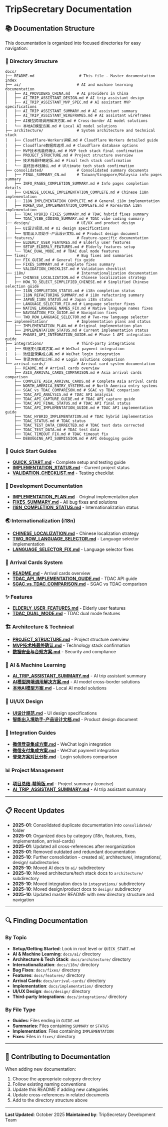# TripSecretary Documentation

## 📚 Documentation Structure

This documentation is organized into focused directories for easy navigation:

### 📁 Directory Structure

```
docs/
├── README.md                    # This file - Master documentation index
├── ai/                         # AI and machine learning documentation
│   ├── AI_PROVIDERS_CHINA.md   # AI providers in China
│   ├── AI_TRIP_ASSISTANT_DESIGN.md # AI trip assistant design
│   ├── AI_TRIP_ASSISTANT_MVP_SPEC.md # AI assistant MVP specifications
│   ├── AI_TRIP_ASSISTANT_SUMMARY.md # AI assistant summary
│   ├── AI_TRIP_ASSISTANT_WIREFRAMES.md # AI assistant wireframes
│   ├── AI模型跨境调用解决方案.md # Cross-border AI model solutions
│   └── 本地AI模型方案.md # Local AI model solutions
├── architecture/               # System architecture and technical stack
│   ├── Cloudflare-Workers详解.md # Cloudflare Workers detailed guide
│   ├── Cloudflare数据库选项.md # Cloudflare database options
│   ├── MVP技术栈最终确认.md # MVP tech stack final confirmation
│   ├── PROJECT_STRUCTURE.md # Project structure overview
│   ├── 技术栈最终确定版.md # Final tech stack confirmation
│   └── 最终技术栈确认.md # Ultimate tech stack confirmation
├── consolidated/               # Consolidated summary documents
│   ├── FINAL_SUMMARY_CN.md     # Taiwan/Singapore/Malaysia info pages summary
│   ├── INFO_PAGES_COMPLETION_SUMMARY.md # Info pages completion details
│   ├── CHINESE_LOCALE_IMPLEMENTATION_COMPLETE.md # Chinese i18n implementation
│   ├── I18N_IMPLEMENTATION_COMPLETE.md # General i18n implementation
│   ├── KOREA_USA_IMPLEMENTATION_COMPLETE.md # Korea/USA i18n implementation
│   ├── TDAC_HYBRID_FIXES_SUMMARY.md # TDAC hybrid fixes summary
│   └── TDAC_VIBE_CODING_SUMMARY.md # TDAC vibe coding summary
├── design/                     # UI/UX and product design
│   ├── UI设计规范.md # UI design specifications
│   └── 智能出入境助手-产品设计文档.md # Product design document
├── features/                   # Feature-specific documentation
│   ├── ELDERLY_USER_FEATURES.md # Elderly user features
│   ├── SETUP_ELDERLY_FEATURES.md # Elderly features setup
│   └── TDAC_DUAL_MODE.md # TDAC dual mode features
├── fixes/                      # Bug fixes and summaries
│   ├── FIX_GUIDE.md # General fix guide
│   ├── FIXES_SUMMARY.md # Complete fixes summary
│   └── VALIDATION_CHECKLIST.md # Validation checklist
├── i18n/                       # Internationalization documentation
│   ├── CHINESE_LOCALIZATION.md # Chinese localization strategy
│   ├── HOW_TO_SELECT_SIMPLIFIED_CHINESE.md # Simplified Chinese selection guide
│   ├── I18N_COMPLETION_STATUS.md # i18n completion status
│   ├── I18N_REFACTORING_SUMMARY.md # i18n refactoring summary
│   ├── JAPAN_I18N_STATUS.md # Japan i18n status
│   ├── LANGUAGE_SELECTOR_FIX.md # Language selector fixes
│   ├── NATIVE_LANGUAGE_NAMES_FIX.md # Native language names fixes
│   ├── NAVIGATION_FIX_GUIDE.md # Navigation fixes
│   └── TWO_ROW_LANGUAGE_SELECTOR.md # Two-row language selector
├── implementation/             # Implementation plans and status
│   ├── IMPLEMENTATION_PLAN.md # Original implementation plan
│   ├── IMPLEMENTATION_STATUS.md # Current implementation status
│   └── PHASE1_API_INTEGRATION_GUIDE.md # Phase 1 API integration guide
├── integrations/               # Third-party integrations
│   ├── 微信支付集成方案.md # WeChat payment integration
│   ├── 微信登录集成方案.md # WeChat login integration
│   └── 登录方案对比分析.md # Login solutions comparison
└── arrival-cards/              # Arrival card system documentation
    ├── README.md # Arrival cards overview
    ├── ASIA_ARRIVAL_CARDS_COMPARISON.md # Asia arrival cards comparison
    ├── COMPLETE_ASIA_ARRIVAL_CARDS.md # Complete Asia arrival cards
    ├── NORTH_AMERICA_ENTRY_SYSTEMS.md # North America entry systems
    ├── SGAC_vs_TDAC_COMPARISON.md # SGAC vs TDAC comparison
    ├── TDAC_API_ANALYSIS.md # TDAC API analysis
    ├── TDAC_API_CAPTURE_GUIDE.md # TDAC API capture guide
    ├── TDAC_API_FINAL_STATUS.md # TDAC API final status
    ├── TDAC_API_IMPLEMENTATION_GUIDE.md # TDAC API implementation guide
    ├── TDAC_HYBRID_IMPLEMENTATION.md # TDAC hybrid implementation
    ├── TDAC_STATUS.md # TDAC status
    ├── TDAC_TEST_DATA_CORRECTED.md # TDAC test data corrected
    ├── TDAC_TEST_DATA.md # TDAC test data
    ├── TDAC_TIMEOUT_FIX.md # TDAC timeout fix
    └── DEBUGGING_API_SUBMISSION.md # API debugging guide
```

### 🎯 Quick Start Guides

- **[QUICK_START.md](../QUICK_START.md)** - Complete setup and testing guide
- **[IMPLEMENTATION_STATUS.md](implementation/IMPLEMENTATION_STATUS.md)** - Current project status
- **[VALIDATION_CHECKLIST.md](fixes/VALIDATION_CHECKLIST.md)** - Testing checklist

### 🔧 Development Documentation

- **[IMPLEMENTATION_PLAN.md](implementation/IMPLEMENTATION_PLAN.md)** - Original implementation plan
- **[FIXES_SUMMARY.md](fixes/FIXES_SUMMARY.md)** - All bug fixes and solutions
- **[I18N_COMPLETION_STATUS.md](i18n/I18N_COMPLETION_STATUS.md)** - Internationalization status

### 🌏 Internationalization (i18n)

- **[CHINESE_LOCALIZATION.md](i18n/CHINESE_LOCALIZATION.md)** - Chinese localization strategy
- **[TWO_ROW_LANGUAGE_SELECTOR.md](i18n/TWO_ROW_LANGUAGE_SELECTOR.md)** - Language selector implementation
- **[LANGUAGE_SELECTOR_FIX.md](i18n/LANGUAGE_SELECTOR_FIX.md)** - Language selector fixes

### 🎫 Arrival Cards System

- **[README.md](arrival-cards/README.md)** - Arrival cards overview
- **[TDAC_API_IMPLEMENTATION_GUIDE.md](arrival-cards/TDAC_API_IMPLEMENTATION_GUIDE.md)** - TDAC API guide
- **[SGAC_vs_TDAC_COMPARISON.md](arrival-cards/SGAC_vs_TDAC_COMPARISON.md)** - SGAC vs TDAC comparison

### ✨ Features

- **[ELDERLY_USER_FEATURES.md](features/ELDERLY_USER_FEATURES.md)** - Elderly user features
- **[TDAC_DUAL_MODE.md](features/TDAC_DUAL_MODE.md)** - TDAC dual mode features

### 🏗️ Architecture & Technical

- **[PROJECT_STRUCTURE.md](architecture/PROJECT_STRUCTURE.md)** - Project structure overview
- **[MVP技术栈最终确认.md](architecture/MVP技术栈最终确认.md)** - Technology stack confirmation
- **[数据安全与合规方案.md](数据安全与合规方案.md)** - Security and compliance

### 🤖 AI & Machine Learning

- **[AI_TRIP_ASSISTANT_SUMMARY.md](ai/AI_TRIP_ASSISTANT_SUMMARY.md)** - AI trip assistant summary
- **[AI模型跨境调用解决方案.md](ai/AI模型跨境调用解决方案.md)** - AI model cross-border solutions
- **[本地AI模型方案.md](ai/本地AI模型方案.md)** - Local AI model solutions

### 📱 UI/UX Design

- **[UI设计规范.md](design/UI设计规范.md)** - UI design specifications
- **[智能出入境助手-产品设计文档.md](design/智能出入境助手-产品设计文档.md)** - Product design document

### 🔗 Integration Guides

- **[微信登录集成方案.md](integrations/微信登录集成方案.md)** - WeChat login integration
- **[微信支付集成方案.md](integrations/微信支付集成方案.md)** - WeChat payment integration
- **[登录方案对比分析.md](integrations/登录方案对比分析.md)** - Login solutions comparison

### 📊 Project Management

- **[项目总结-精简版.md](项目总结-精简版.md)** - Project summary (concise)
- **[AI_TRIP_ASSISTANT_SUMMARY.md](ai/AI_TRIP_ASSISTANT_SUMMARY.md)** - AI trip assistant summary

---

## 📋 Recent Updates

- **2025-01**: Consolidated duplicate documentation into `consolidated/` folder
- **2025-01**: Organized docs by category (i18n, features, fixes, implementation, arrival-cards)
- **2025-01**: Updated all cross-references after reorganization
- **2025-01**: Removed outdated and redundant documentation
- **2025-10**: Further consolidation - created ai/, architecture/, integrations/, design/ subdirectories
- **2025-10**: Moved AI docs to `ai/` subdirectory
- **2025-10**: Moved architecture/tech stack docs to `architecture/` subdirectory
- **2025-10**: Moved integration docs to `integrations/` subdirectory
- **2025-10**: Moved design/product docs to `design/` subdirectory
- **2025-10**: Updated master README with new directory structure and navigation

---

## 🔍 Finding Documentation

### By Topic
- **Setup/Getting Started**: Look in root level or `QUICK_START.md`
- **AI & Machine Learning**: `docs/ai/` directory
- **Architecture & Tech Stack**: `docs/architecture/` directory
- **Internationalization**: `docs/i18n/` directory
- **Bug Fixes**: `docs/fixes/` directory
- **Features**: `docs/features/` directory
- **Arrival Cards**: `docs/arrival-cards/` directory
- **Implementation**: `docs/implementation/` directory
- **UI/UX Design**: `docs/design/` directory
- **Third-party Integrations**: `docs/integrations/` directory

### By File Type
- **Guides**: Files ending in `GUIDE.md`
- **Summaries**: Files containing `SUMMARY` or `STATUS`
- **Implementation**: Files containing `IMPLEMENTATION`
- **Fixes**: Files in `fixes/` directory

---

## 🤝 Contributing to Documentation

When adding new documentation:
1. Choose the appropriate category directory
2. Follow existing naming conventions
3. Update this README if adding new categories
4. Update cross-references in related documents
5. Add to the directory structure above

---

**Last Updated**: October 2025
**Maintained by**: TripSecretary Development Team
